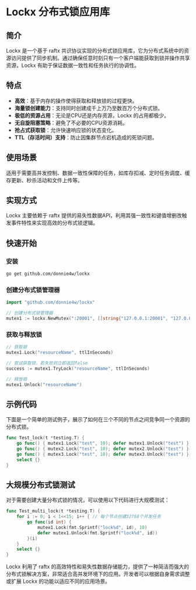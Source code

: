 # Lockx 分布式锁应用库 

## 简介
Lockx 是一个基于 raftx 共识协议实现的分布式锁应用库，它为分布式系统中的资源访问提供了同步机制。通过确保任意时刻只有一个客户端能获取到锁并操作共享资源，Lockx 有助于保证数据一致性和任务执行的协调性。

## 特点
- **高效**：基于内存的操作使得获取和释放锁的过程更快。
- **海量锁创建能力**：支持同时创建成千上万乃至数百万个分布式锁。
- **极低的资源占用**：无论是CPU还是内存资源，Lockx 的占用都极少。
- **无自旋阻塞策略**：避免了不必要的CPU资源消耗。
- **抢占式获取锁**：允许快速响应锁的状态变化。
- **TTL（存活时间）支持**：防止因集群节点宕机造成的死锁问题。

## 使用场景
适用于需要高并发控制、数据一致性保障的任务，如库存扣减、定时任务调度、缓存更新、秒杀活动和文件上传等。

## 实现方式
Lockx 主要依赖于 raftx 提供的易失性数据API，利用其强一致性和键值增删改触发事件特性来实现高效的分布式锁逻辑。

## 快速开始
### 安装
```bash
go get github.com/donnie4w/lockx
```

### 创建分布式锁管理器
```go
import "github.com/donnie4w/lockx"

// 创建分布式锁管理器
mutex1 := lockx.NewMutex(":20001", []string{"127.0.0.1:20001", "127.0.0.1:20002", "127.0.0.1:20003"})
```

### 获取与释放锁
```go
// 获取锁
mutex1.Lock("resourceName", ttlInSeconds)

// 尝试获取锁，若失败则立即返回false
success := mutex1.TryLock("resourceName", ttlInSeconds)

// 释放锁
mutex1.Unlock("resourceName")
```

## 示例代码
下面是一个简单的测试例子，展示了如何在三个不同的节点之间竞争同一个资源的分布式锁。

```go
func Test_lock(t *testing.T) {
	go func() { mutex1.Lock("test", 10); defer mutex1.Unlock("test") }()
	go func() { mutex2.Lock("test", 10); defer mutex2.Unlock("test") }()
	go func() { mutex3.Lock("test", 10); defer mutex3.Unlock("test") }()
	select {}
}
```

## 大规模分布式锁测试
对于需要创建大量分布式锁的情况，可以使用以下代码进行大规模测试：

```go
func Test_multi_lock(t *testing.T) {
	for i := 0; i < 1<<15; i++ { // 每个节点创建32768个并发任务
		go func(id int) {
			mutex1.Lock(fmt.Sprintf("lock%d", id), 10)
			defer mutex1.Unlock(fmt.Sprintf("lock%d", id))
		}(i)
	}
	select {}
}
```

Lockx 利用了 raftx 的高效特性和易失性数据存储能力，提供了一种简洁而强大的分布式锁解决方案，非常适合高并发环境下的应用。开发者可以根据自身需求调整或扩展 Lockx 的功能以适应不同的应用场景。
